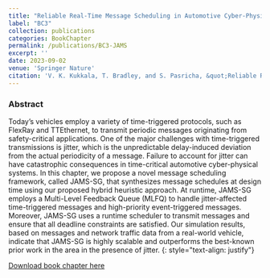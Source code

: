 ```yaml
---
title: "Reliable Real-Time Message Scheduling in Automotive Cyber-Physical Systems"
label: "BC3"
collection: publications
categories: BookChapter
permalink: /publications/BC3-JAMS
excerpt: ''
date: 2023-09-02
venue: 'Springer Nature'
citation: 'V. K. Kukkala, T. Bradley, and S. Pasricha, &quot;Reliable Real-Time Message Scheduling in Automotive Cyber-Physical Systems,&quot; in <i>Machine Learning and Optimization Techniques for Automotive Cyber-Physical Systems</i>, Springer Nature, 2023.'
---
```


### Abstract
Today’s vehicles employ a variety of time-triggered protocols, such as FlexRay and TTEthernet, to transmit periodic messages originating from safety-critical applications. One of the major challenges with time-triggered transmissions is jitter, which is the unpredictable delay-induced deviation from the actual periodicity of a message. Failure to account for jitter can have catastrophic consequences in time-critical automotive cyber-physical systems. In this chapter, we propose a novel message scheduling framework, called JAMS-SG, that synthesizes message schedules at design time using our proposed hybrid heuristic approach. At runtime, JAMS-SG employs a Multi-Level Feedback Queue (MLFQ) to handle jitter-affected time-triggered messages and high-priority event-triggered messages. Moreover, JAMS-SG uses a runtime scheduler to transmit messages and ensure that all deadline constraints are satisfied. Our simulation results, based on messages and network traffic data from a real-world vehicle, indicate that JAMS-SG is highly scalable and outperforms the best-known prior work in the area in the presence of jitter.
{: style="text-align: justify"}

[Download book chapter here](https://link.springer.com/chapter/10.1007/978-3-031-28016-0_1)